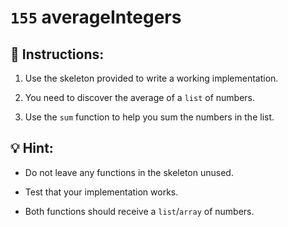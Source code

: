 # `155` averageIntegers

## 📝 Instructions:

1. Use the skeleton provided to write a working implementation.

2. You need to discover the average of a `list` of numbers.

3. Use the `sum` function to help you sum the numbers in the list.

## :bulb: Hint:

+ Do not leave any functions in the skeleton unused.

+ Test that your implementation works.

+ Both functions should receive a `list`/`array` of numbers.
